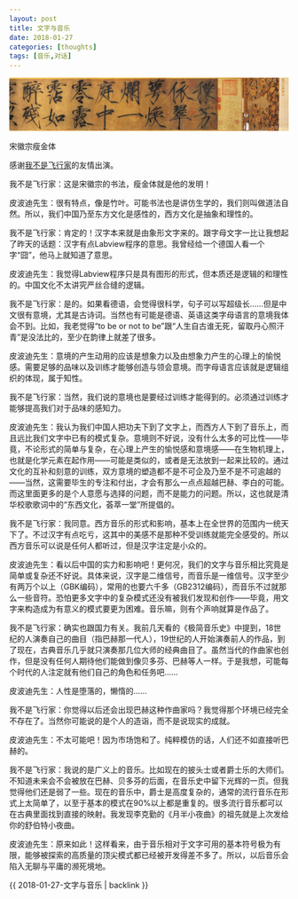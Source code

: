 ```yaml
---
layout: post
title: 文字与音乐
date: 2018-01-27
categories: [thoughts]
tags: [音乐,对话]
---
```


![](/figures/p48221381.jpg)

宋徽宗瘦金体

感谢[我不是飞行家](https://www.douban.com/people/58073966/)的友情出演。

我不是飞行家：这是宋徽宗的书法，瘦金体就是他的发明！

皮波迪先生：很有特点，像是竹叶。可能书法也是讲仿生学的，我们则叫做道法自然。所以，我们中国乃至东方文化是感性的，西方文化是抽象和理性的。

我不是飞行家：肯定的！汉字本来就是由象形文字来的。跟字母文字一比让我想起了昨天的话题：汉字有点Labview程序的意思。我曾经给一个德国人看一个字“囧”，他马上就知道了意思。

皮波迪先生：我觉得Labview程序只是具有图形的形式，但本质还是逻辑的和理性的。中国文化不太讲究严丝合缝的逻辑。

我不是飞行家：是的。如果看德语，会觉得很科学，句子可以写超级长……但是中文很有意境，尤其是古诗词。当然也有可能是德语、英语这类字母语言的意境我体会不到。比如，我老觉得“to be or not to be”跟“人生自古谁无死，留取丹心照汗青”是没法比的，至少在韵律上就差了很多。

皮波迪先生：意境的产生动用的应该是想象力以及由想象力产生的心理上的愉悦感。需要足够的品味以及训练才能够创造与领会意境。而字母语言应该就是逻辑组织的体现，属于知性。

我不是飞行家：当然，我们说的意境也是要经过训练才能得到的。必须通过训练才能够提高我们对于品味的感知力。

皮波迪先生：我认为我们中国人把功夫下到了文字上，而西方人下到了音乐上，而且远比我们文字中已有的模式复杂。意境则不好说，没有什么太多的可比性——毕竟，不论形式的简单与复杂，在心理上产生的愉悦感和意境感——在生物机理上，也就是化学元素在起作用——可能是类似的，或者是无法放到一起来比较的。通过文化的互补和刻意的训练，双方意境的塑造都不是不可企及乃至不是不可逾越的——当然，这需要毕生的专注和付出，才会有那么一点点超越巴赫、李白的可能。而这里面更多的是个人意愿与选择的问题，而不是能力的问题。所以，这也就是清华校歌歌词中的“东西文化，荟萃一堂”所提倡的。

我不是飞行家：我同意。西方音乐的形式和影响，基本上在全世界的范围内一统天下了。不过汉字有点吃亏，这其中的美感不是那种不受训练就能完全感受的。所以西方音乐可以说是任何人都听过，但是汉字注定是小众的。

皮波迪先生：看以后中国的实力和影响吧！更何况，我们的文字与音乐相比究竟是简单或复杂还不好说。具体来说，汉字是二维信号，而音乐是一维信号。汉字至少有两万个以上（GBK编码），常用的也要六千多（GB2312编码），而音乐不过就那么一些音符。恐怕更多文字中的复杂模式还没有被我们发现和创作——毕竟，用文字来构造成为有意义的模式要更为困难。音乐嘛，则有个声响就算是作品了。

我不是飞行家：确实也跟国力有关。我前几天看的《极简音乐史》中提到，18世纪的人演奏自己的曲目（指巴赫那一代人），19世纪的人开始演奏前人的作品，到了现在，古典音乐几乎就只演奏那几位大师的经典曲目了。虽然当代的作曲家也创作，但是没有任何人期待他们能做到像贝多芬、巴赫等人一样。于是我想，可能每个时代的人注定就有他们自己的角色和任务吧……

皮波迪先生：人性是堕落的，懒惰的……

我不是飞行家：你觉得以后还会出现巴赫这种作曲家吗？我觉得那个环境已经完全不存在了。当然你可能说的是个人的造诣，而不是说现实的成就。

皮波迪先生：不太可能吧！因为市场饱和了。纯粹模仿的话，人们还不如直接听巴赫的。

我不是飞行家：我说的是广义上的音乐。比如现在的披头士或者爵士乐的大师们。不知道未来会不会被放在巴赫、贝多芬的后面，在音乐史中留下光辉的一页。但我觉得他们还是弱了一些。现在的音乐中，爵士是高度复杂的，通常的流行音乐在形式上太简单了，以至于基本的模式在90%以上都是重复的。很多流行音乐都可以在古典里面找到直接的映射。我发现李克勤的《月半小夜曲》的祖先就是上次发给你的舒伯特小夜曲。

皮波迪先生：原来如此！这样看来，由于音乐相对于文字可用的基本符号极为有限，能够被探索的高质量的顶尖模式都已经被开发得差不多了。所以，以后音乐会陷入无聊与平庸的濒死境地。

{{ 2018-01-27-文字与音乐 | backlink }}
